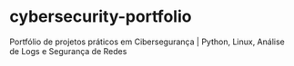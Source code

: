 # cybersecurity-portfolio
Portfólio de projetos práticos em Cibersegurança | Python, Linux, Análise de Logs e Segurança de Redes
